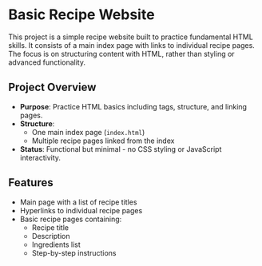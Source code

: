 # Basic Recipe Website

This project is a simple recipe website built to practice fundamental HTML skills. It consists of a main index page with links to individual recipe pages. The focus is on structuring content with HTML, rather than styling or advanced functionality.

## Project Overview

- **Purpose**: Practice HTML basics including tags, structure, and linking pages.
- **Structure**: 
  - One main index page (`index.html`)
  - Multiple recipe pages linked from the index
- **Status**: Functional but minimal - no CSS styling or JavaScript interactivity.

## Features

- Main page with a list of recipe titles
- Hyperlinks to individual recipe pages
- Basic recipe pages containing: 
  - Recipe title
  - Description
  - Ingredients list
  - Step-by-step instructions
